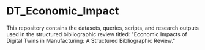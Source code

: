 # DT_Economic_Impact
This repository contains the datasets, queries, scripts, and research outputs used in the structured bibliographic review titled: "Economic Impacts of Digital Twins in Manufacturing: A Structured Bibliographic Review."
